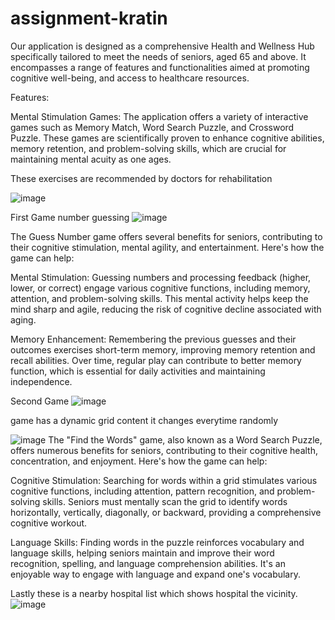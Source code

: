 # assignment-kratin

Our application is designed as a comprehensive Health and Wellness Hub specifically tailored to meet the needs of seniors, aged 65 and above. It encompasses a range of features and functionalities aimed at promoting cognitive well-being, and access to healthcare resources.

Features:

Mental Stimulation Games: The application offers a variety of interactive games such as Memory Match, Word Search Puzzle, and Crossword Puzzle. These games are scientifically proven to enhance cognitive abilities, memory retention, and problem-solving skills, which are crucial for maintaining mental acuity as one ages.

These exercises are recommended by doctors for rehabilitation


![image](https://github.com/prathmesh099/assignment-kratin/assets/80512946/da482f1f-52cf-4efd-8321-90b14c4c67c4)


First Game number guessing
![image](https://github.com/prathmesh099/assignment-kratin/assets/80512946/9a9212e5-1b7d-49b3-a032-a4cd54ae09e9)

The Guess Number game offers several benefits for seniors, contributing to their cognitive stimulation, mental agility, and entertainment. Here's how the game can help:

Mental Stimulation: Guessing numbers and processing feedback (higher, lower, or correct) engage various cognitive functions, including memory, attention, and problem-solving skills. This mental activity helps keep the mind sharp and agile, reducing the risk of cognitive decline associated with aging.

Memory Enhancement: Remembering the previous guesses and their outcomes exercises short-term memory, improving memory retention and recall abilities. Over time, regular play can contribute to better memory function, which is essential for daily activities and maintaining independence.

Second Game
![image](https://github.com/prathmesh099/assignment-kratin/assets/80512946/a4734f83-ca60-4345-8a67-b1edcc90f03f)

game has a dynamic grid content it changes everytime randomly

![image](https://github.com/prathmesh099/assignment-kratin/assets/80512946/83adca45-74d2-4e1e-9f4f-9718286b7bf9)
The "Find the Words" game, also known as a Word Search Puzzle, offers numerous benefits for seniors, contributing to their cognitive health, concentration, and enjoyment. Here's how the game can help:

Cognitive Stimulation: Searching for words within a grid stimulates various cognitive functions, including attention, pattern recognition, and problem-solving skills. Seniors must mentally scan the grid to identify words horizontally, vertically, diagonally, or backward, providing a comprehensive cognitive workout.

Language Skills: Finding words in the puzzle reinforces vocabulary and language skills, helping seniors maintain and improve their word recognition, spelling, and language comprehension abilities. It's an enjoyable way to engage with language and expand one's vocabulary.

Lastly these is a nearby hospital list which shows hospital the vicinity.
![image](https://github.com/prathmesh099/assignment-kratin/assets/80512946/e3e06b60-9b3f-48c1-8453-96e46cf4ea6f)
